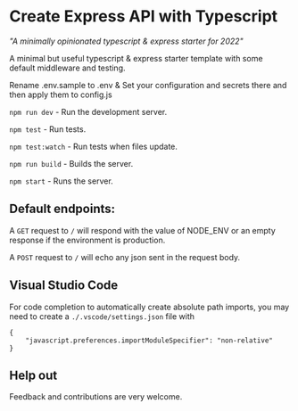 # Create Express API with Typescript

*"A minimally opinionated typescript & express starter for 2022"*

A minimal but useful typescript & express starter template with some default middleware and testing.

Rename .env.sample to .env & Set your configuration and secrets there and
then apply them to config.js

`npm run dev` - Run the development server.

`npm test` - Run tests.

`npm test:watch` - Run tests when files update.

`npm run build` - Builds the server.

`npm start` - Runs the server.
## Default endpoints:

A `GET` request to `/` will respond with the value of NODE_ENV or an empty response if the environment is production.

A `POST` request to `/` will echo any json sent in the request body.

## Visual Studio Code

For code completion to automatically create absolute path imports, you may need to create a `./.vscode/settings.json` file with

```
{
    "javascript.preferences.importModuleSpecifier": "non-relative"
}
```

## Help out

Feedback and contributions are very welcome.